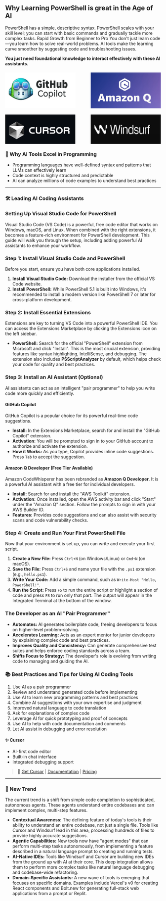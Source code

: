 ## Why Learning PowerShell is great in the Age of AI

PowerShell has a simple, descriptive syntax.
PowerShell scales with your skill level; you can start with basic commands and gradually tackle more complex tasks.
Rapid Growth from Beginner to Pro
You don't just learn code—you learn how to solve real-world problems.
AI tools make the learning curve smoother by suggesting code and troubleshooting issues.

**You just need foundational knowledge to interact effectively with these AI assistants.**


<div style="display: flex; flex-wrap: wrap; justify-content: space-between; gap: 20px; margin: 20px 0;">
  <img src="intro/tools/images/copilot.png" alt="GitHub Copilot" style="width: 45%; height: auto;">
  <img src="intro/tools/images/amazonq.png" alt="Amazon Q" style="width: 45%; height: auto;">
  <img src="intro/tools/images/cursor.png" alt="Cursor" style="width: 45%; height: auto;">
  <img src="intro/tools/images/windsufr.png" alt="Windsurf" style="width: 45%; height: auto;">
</div>

### 🎯 Why AI Tools Excel in Programming
- Programming languages have well-defined syntax and patterns that LLMs can effectively learn
- Code context is highly structured and predictable
- AI can analyze millions of code examples to understand best practices

---

### 🛠️ Leading AI Coding Assistants

### **Setting Up Visual Studio Code for PowerShell**

Visual Studio Code (VS Code) is a powerful, free code editor that works on Windows, macOS, and Linux. When combined with the right extensions, it becomes a feature-rich environment for PowerShell development. This guide will walk you through the setup, including adding powerful AI assistants to enhance your workflow.

### Step 1: Install Visual Studio Code and PowerShell

Before you start, ensure you have both core applications installed.

1.  **Install Visual Studio Code:** Download the installer from the official VS Code website.
2.  **Install PowerShell:** While PowerShell 5.1 is built into Windows, it's recommended to install a modern version like PowerShell 7 or later for cross-platform development.

### Step 2: Install Essential Extensions

Extensions are key to turning VS Code into a powerful PowerShell IDE. You can access the Extensions Marketplace by clicking the Extensions icon on the left sidebar.

* **PowerShell:** Search for the official "PowerShell" extension from Microsoft and click "Install". This is the most crucial extension, providing features like syntax highlighting, IntelliSense, and debugging. The extension also includes **PSScriptAnalyzer** by default, which helps check your code for quality and best practices.


### Step 3: Install an AI Assistant (Optional)

AI assistants can act as an intelligent "pair programmer" to help you write code more quickly and efficiently.

#### **GitHub Copilot**

GitHub Copilot is a popular choice for its powerful real-time code suggestions.

* **Install:** In the Extensions Marketplace, search for and install the "GitHub Copilot" extension.
* **Activation:**  You will be prompted to sign in to your GitHub account to authorize and activate the extension.
* **How it Works:** As you type, Copilot provides inline code suggestions. Press `Tab` to accept the suggestion.

#### **Amazon Q Developer (Free Tier Available)**

Amazon CodeWhisperer has been rebranded as **Amazon Q Developer**. It is a powerful AI assistant with a free tier for individual developers.

* **Install:** Search for and install the "AWS Toolkit" extension.
* **Activation:** Once installed, open the AWS activity bar and click "Start" under the "Amazon Q" section. Follow the prompts to sign in with your AWS Builder ID.
* **Features:** Provides code suggestions and can also assist with security scans and code vulnerability checks.



### Step 4: Create and Run Your First PowerShell File

Now that your environment is set up, you can write and execute your first script.

1.  **Create a New File:** Press `Ctrl+N` (on Windows/Linux) or `Cmd+N` (on macOS).
2.  **Save the File:** Press `Ctrl+S` and name your file with the `.ps1` extension (e.g., `hello.ps1`).
3.  **Write Your Code:** Add a simple command, such as `Write-Host "Hello, PowerShell!"`.
4.  **Run the Script:** Press `F5` to run the entire script or highlight a section of code and press `F8` to run only that part. The output will appear in the Integrated Terminal at the bottom of the window.

### The Developer as an AI "Pair Programmer"

* **Automates:** AI generates boilerplate code, freeing developers to focus on higher-level problem-solving.
* **Accelerates Learning:** Acts as an expert mentor for junior developers by explaining complex code and best practices.
* **Improves Quality and Consistency:** Can generate comprehensive test suites and helps enforce coding standards across a team.
* **Shifts Focus to Strategy:** The developer's role is evolving from writing code to managing and guiding the AI.

### 📚 Best Practices and Tips for Using AI Coding Tools
1. Use AI as a pair programmer
2. Review and understand generated code before implementing
3. Use AI to learn new programming patterns and best practices
4. Combine AI suggestions with your own expertise and judgment
5. Improved natural language to code translation 
6. Ask for explanations of complex code
7. Leverage AI for quick prototyping and proof of concepts
8. Use AI to help with code documentation and comments
9. Let AI assist in debugging and error resolution

#### ✨ Cursor
- AI-first code editor
- Built-in chat interface
- Integrated debugging support

> 🔗 [Get Cursor](https://cursor.sh/) | [Documentation](https://cursor.sh/docs) | [Pricing](https://cursor.sh/pricing)

---


### 🚀 New Trend

The current trend is a shift from simple code completion to sophisticated, autonomous agents. These agents understand entire codebases and can implement complex, multi-step features.

* **Contextual Awareness:** The defining feature of today's tools is their ability to understand an entire codebase, not just a single file. Tools like Cursor and Windsurf lead in this area, processing hundreds of files to provide highly accurate suggestions.
* **Agentic Capabilities:** New tools now have "agent modes" that can perform multi-step tasks autonomously, from implementing a feature described in a natural language prompt to creating and running tests.
* **AI-Native IDEs:** Tools like Windsurf and Cursor are building new IDEs from the ground up with AI at their core. This deep integration allows them to perform more complex tasks like natural language debugging and codebase-wide refactoring.
* **Domain-Specific Assistants:** A new wave of tools is emerging that focuses on specific domains. Examples include Vercel's v0 for creating React components and Bolt.new for generating full-stack web applications from a prompt or Replit.

